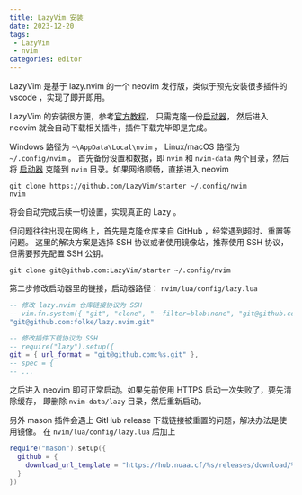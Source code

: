 ```yaml
---
title: LazyVim 安装
date: 2023-12-20
tags:
 - LazyVim
 - nvim
categories: editor
---
```


LazyVim 是基于 lazy.nvim 的一个 neovim 发行版，类似于预先安装很多插件的 vscode
，实现了即开即用。

<!--more-->

LazyVim 的安装很方便，参考[官方教程](https://www.lazyvim.org/installation)，
只需克隆一份[启动器](https://github.com/LazyVim/starter)，
然后进入 neovim 就会自动下载相关插件，插件下载完毕即是完成。

Windows 路径为 `~\AppData\Local\nvim` ， Linux/macOS 路径为 `~/.config/nvim` 。
首先备份设置和数据，即 `nvim` 和 `nvim-data` 两个目录，然后将
[启动器](https://github.com/LazyVim/starter)
克隆到 `nvim` 目录。如果网络顺畅，直接进入 neovim

```
git clone https://github.com/LazyVim/starter ~/.config/nvim
nvim
```

将会自动完成后续一切设置，实现真正的 Lazy 。

但问题往往出现在网络上，首先是克隆仓库来自 GitHub ，经常遇到超时、重置等问题。
这里的解决方案是选择 SSH 协议或者使用镜像站，推荐使用 SSH 协议，但需要预先配置 SSH 公钥。

```
git clone git@github.com:LazyVim/starter ~/.config/nvim
```

第二步修改启动器里的链接，启动器路径： `nvim/lua/config/lazy.lua`

```lua
-- 修改 lazy.nvim 仓库链接协议为 SSH
-- vim.fn.system({ "git", "clone", "--filter=blob:none", "git@github.com:folke/lazy.nvim.git", "--branch=stable", lazypath })
"git@github.com:folke/lazy.nvim.git"

-- 修改插件下载协议为 SSH
-- require("lazy").setup({
git = { url_format = "git@github.com:%s.git" },
-- spec = {
-- ...
```

之后进入 neovim 即可正常启动。如果先前使用 HTTPS 启动一次失败了，要先清除缓存，
即删除 `nvim-data/lazy` 目录，然后重新启动。

另外 mason 插件会遇上 GitHub release 下载链接被重置的问题，解决办法是使用镜像。
在 `nvim/lua/config/lazy.lua` 后加上

```lua
require("mason").setup({
  github = {
    download_url_template = "https://hub.nuaa.cf/%s/releases/download/%s/%s",
  }
})
```
